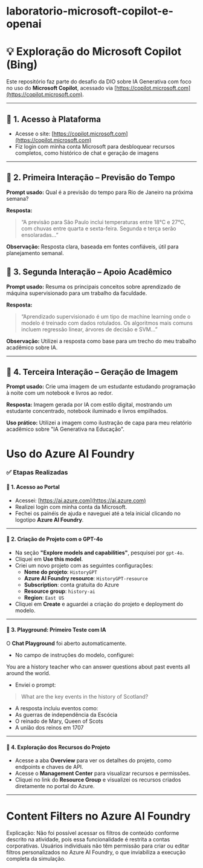 # laboratorio-microsoft-copilot-e-openai

# 💡 Exploração do Microsoft Copilot (Bing)

Este repositório faz parte do desafio da DIO sobre IA Generativa com foco no uso do **Microsoft Copilot**, acessado via [https://copilot.microsoft.com](https://copilot.microsoft.com).

---

## 🔹 1. Acesso à Plataforma

- Acesse o site: [https://copilot.microsoft.com](https://copilot.microsoft.com)
- Fiz login com minha conta Microsoft para desbloquear recursos completos, como histórico de chat e geração de imagens

---

## 🔹 2. Primeira Interação – Previsão do Tempo

**Prompt usado:**
Qual é a previsão do tempo para Rio de Janeiro na próxima semana?

**Resposta:**
> “A previsão para São Paulo inclui temperaturas entre 18°C e 27°C, com chuvas entre quarta e sexta-feira. Segunda e terça serão ensolaradas...”

**Observação:**
Resposta clara, baseada em fontes confiáveis, útil para planejamento semanal.

## 🔹 3. Segunda Interação – Apoio Acadêmico

**Prompt usado:**
Resuma os principais conceitos sobre aprendizado de máquina supervisionado para um trabalho da faculdade.


**Resposta:**
> “Aprendizado supervisionado é um tipo de machine learning onde o modelo é treinado com dados rotulados. Os algoritmos mais comuns incluem regressão linear, árvores de decisão e SVM...”

**Observação:**
Utilizei a resposta como base para um trecho do meu trabalho acadêmico sobre IA.

---

## 🔹 4. Terceira Interação – Geração de Imagem

**Prompt usado:**
Crie uma imagem de um estudante estudando programação à noite com um notebook e livros ao redor.

**Resposta:**
Imagem gerada por IA com estilo digital, mostrando um estudante concentrado, notebook iluminado e livros empilhados.

**Uso prático:**
Utilizei a imagem como ilustração de capa para meu relatório acadêmico sobre "IA Generativa na Educação".

# Uso do Azure AI Foundry

### ✅ Etapas Realizadas

#### 🔹 1. Acesso ao Portal
- Acessei: [https://ai.azure.com](https://ai.azure.com)
- Realizei login com minha conta da Microsoft.
- Fechei os painéis de ajuda e naveguei até a tela inicial clicando no logotipo **Azure AI Foundry**.

---

#### 🔹 2. Criação de Projeto com o GPT-4o
- Na seção **"Explore models and capabilities"**, pesquisei por `gpt-4o`.
- Cliquei em **Use this model**.
- Criei um novo projeto com as seguintes configurações:
  - **Nome do projeto**: `HistoryGPT`
  - **Azure AI Foundry resource**: `HistoryGPT-resource`
  - **Subscription**: conta gratuita do Azure
  - **Resource group**: `history-ai`
  - **Region**: `East US`
- Cliquei em **Create** e aguardei a criação do projeto e deployment do modelo.

---

#### 🔹 3. Playground: Primeiro Teste com IA
O **Chat Playground** foi aberto automaticamente.

- No campo de instruções do modelo, configurei:

You are a history teacher who can answer questions about past events all around the world.

- Enviei o prompt:
> What are the key events in the history of Scotland?

- A resposta incluiu eventos como:
- As guerras de independência da Escócia
- O reinado de Mary, Queen of Scots
- A união dos reinos em 1707

---

#### 🔹 4. Exploração dos Recursos do Projeto
- Acesse a aba **Overview** para ver os detalhes do projeto, como endpoints e chaves de API.
- Acesse o **Management Center** para visualizar recursos e permissões.
- Cliquei no link do **Resource Group** e visualizei os recursos criados diretamente no portal do Azure.

---

# Content Filters no Azure AI Foundry

Explicação:
Não foi possível acessar os filtros de conteúdo conforme descrito na atividade, pois essa funcionalidade é restrita a contas corporativas. Usuários individuais não têm permissão para criar ou editar filtros personalizados no Azure AI Foundry, o que inviabiliza a execução completa da simulação.

